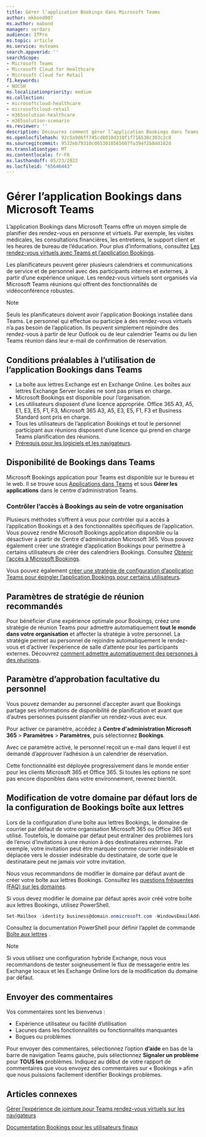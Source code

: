 ```yaml
---
title: Gérer l’application Bookings dans Microsoft Teams
author: mkbond007
ms.author: mabond
manager: serdars
audience: ITPro
ms.topic: article
ms.service: msteams
search.appverid: ''
searchScope:
- Microsoft Teams
- Microsoft Cloud for Healthcare
- Microsoft Cloud for Retail
f1.keywords:
- NOCSH
ms.localizationpriority: medium
ms.collection:
- microsoftcloud-healthcare
- microsoftcloud-retail
- m365solution-healthcare
- m365solution-scenario
ms.reviewer: ''
description: Découvrez comment gérer l’application Bookings dans Teams pour les utilisateurs de votre organisation.
ms.openlocfilehash: 92c5a986ff745cd8010d310f1f716538c303c2c8
ms.sourcegitcommit: 9532eb79310cd653010565607fa394f2b8dd182d
ms.translationtype: MT
ms.contentlocale: fr-FR
ms.lasthandoff: 05/23/2022
ms.locfileid: "65646443"
---
```

# <a name="manage-the-bookings-app-in-microsoft-teams"></a>Gérer l’application Bookings dans Microsoft Teams

L’application Bookings dans Microsoft Teams offre un moyen simple de planifier des rendez-vous en personne et virtuels. Par exemple, les visites médicales, les consultations financières, les entretiens, le support client et les heures de bureau de l’éducation. Pour plus d’informations, consultez [Les rendez-vous virtuels avec Teams et l’application Bookings](expand-teams-across-your-org/bookings-virtual-visits.md).

Les planificateurs peuvent gérer plusieurs calendriers et communications de service et de personnel avec des participants internes et externes, à partir d’une expérience unique. Les rendez-vous virtuels sont organisés via Microsoft Teams réunions qui offrent des fonctionnalités de vidéoconférence robustes.

> [!NOTE]
> Seuls les planificateurs doivent avoir l'application Bookings installée dans Teams. Le personnel qui effectue ou participe à des rendez-vous virtuels n’a pas besoin de l’application. Ils peuvent simplement rejoindre des rendez-vous à partir de leur Outlook ou de leur calendrier Teams ou du lien Teams réunion dans leur e-mail de confirmation de réservation.

## <a name="prerequisites-to-use-the-bookings-app-in-teams"></a>Conditions préalables à l’utilisation de l’application Bookings dans Teams

* La boîte aux lettres Exchange est en Exchange Online. Les boîtes aux lettres Exchange Server locales ne sont pas prises en charge.
* Microsoft Bookings est disponible pour l’organisation.
* Les utilisateurs disposent d’une licence appropriée. Office 365 A3, A5, E1, E3, E5, F1, F3, Microsoft 365 A3, A5, E3, E5, F1, F3 et Business Standard sont pris en charge.
* Tous les utilisateurs de l’application Bookings et tout le personnel participant aux réunions disposent d’une licence qui prend en charge Teams planification des réunions.
* [Prérequis pour les logiciels et les navigateurs](hardware-requirements-for-the-teams-app.md).

## <a name="availability-of-bookings-in-teams"></a>Disponibilité de Bookings dans Teams

Microsoft Bookings application pour Teams est disponible sur le bureau et le web. Il se trouve sous [Applications dans Teams](https://teams.microsoft.com/l/app/4c4ec2e8-4a2c-4bce-8d8f-00fc664a4e5b?source=store-copy-link) et sous **Gérer les applications** dans le centre d’administration Teams.

### <a name="control-access-to-bookings-within-your-organization"></a>Contrôler l’accès à Bookings au sein de votre organisation

Plusieurs méthodes s’offrent à vous pour contrôler qui a accès à l’application Bookings et à des fonctionnalités spécifiques de l’application. Vous pouvez rendre Microsoft Bookings application disponible ou la désactiver à partir de Centre d'administration Microsoft 365. Vous pouvez également créer une stratégie d’application Bookings pour permettre à certains utilisateurs de créer des calendriers Bookings. Consultez [Obtenir l’accès à Microsoft Bookings](/microsoft-365/bookings/get-access).

Vous pouvez également [créer une stratégie de configuration d’application Teams pour épingler l’application Bookings pour certains utilisateurs](teams-app-setup-policies.md).

## <a name="recommended-meeting-policy-settings"></a>Paramètres de stratégie de réunion recommandés

Pour bénéficier d’une expérience optimale pour Bookings, créez une stratégie de réunion Teams pour admettre automatiquement **tout le monde dans votre organisation** et affecter la stratégie à votre personnel. La stratégie permet au personnel de rejoindre automatiquement le rendez-vous et d’activer l’expérience de salle d’attente pour les participants externes. Découvrez [comment admettre automatiquement des personnes à des réunions](meeting-policies-participants-and-guests.md#automatically-admit-people).

## <a name="optional-staff-approvals-setting"></a>Paramètre d’approbation facultative du personnel

Vous pouvez demander au personnel d’accepter avant que Bookings partage ses informations de disponibilité de planification et avant que d’autres personnes puissent planifier un rendez-vous avec eux.

Pour activer ce paramètre, accédez à **Centre d'administration Microsoft 365** \> **Paramètres** \> **Paramètres**, puis sélectionnez **Bookings**.

Avec ce paramètre activé, le personnel reçoit un e-mail dans lequel il est demandé d’approuver l’adhésion à un calendrier de réservation.  

Cette fonctionnalité est déployée progressivement dans le monde entier pour les clients Microsoft 365 et Office 365. Si toutes les options ne sont pas encore disponibles dans votre environnement, revenez bientôt.

## <a name="changing-your-default-domain-when-setting-up-bookings-mailbox"></a>Modification de votre domaine par défaut lors de la configuration de Bookings boîte aux lettres

Lors de la configuration d’une boîte aux lettres Bookings, le domaine de courrier par défaut de votre organisation Microsoft 365 ou Office 365 est utilisé. Toutefois, le domaine par défaut peut entraîner des problèmes lors de l’envoi d’invitations à une réunion à des destinataires externes. Par exemple, votre invitation peut être marquée comme courrier indésirable et déplacée vers le dossier indésirable du destinataire, de sorte que le destinataire peut ne jamais voir votre invitation.

Nous vous recommandons de modifier le domaine par défaut avant de créer votre boîte aux lettres Bookings. Consultez les [questions fréquentes (FAQ) sur les domaines](/microsoft-365/admin/setup/domains-faq#how-do-i-set-or-change-the-default-domain-in-office-365).

Si vous devez modifier le domaine par défaut après avoir créé votre boîte aux lettres Bookings, utilisez PowerShell.

```PowerShell
Set-Mailbox -identity business@domain.onmicrosoft.com -WindowsEmailAddress business@domain.com -EmailAddresses business@domain.com
```

Consultez la documentation PowerShell pour définir l’applet de commande [Boîte aux lettres](/powershell/module/exchange/mailboxes/set-mailbox) .

> [!NOTE]
> Si vous utilisez une configuration hybride Exchange, nous vous recommandons de tester soigneusement le flux de messagerie entre les Exchange locaux et les Exchange Online lors de la modification du domaine par défaut.

## <a name="send-feedback"></a>Envoyer des commentaires

Vos commentaires sont les bienvenus :

* Expérience utilisateur ou facilité d’utilisation
* Lacunes dans les fonctionnalités ou fonctionnalités manquantes
* Bogues ou problèmes
  
Pour envoyer des commentaires, sélectionnez l’option **d’aide** en bas de la barre de navigation Teams gauche, puis sélectionnez **Signaler un problème** pour **TOUS les** problèmes. Indiquez au début de votre rapport de commentaires que vous envoyez des commentaires sur « Bookings » afin que nous puissions facilement identifier Bookings problèmes.

## <a name="related-articles"></a>Articles connexes

[Gérer l’expérience de jointure pour Teams rendez-vous virtuels sur les navigateurs](expand-teams-across-your-org/browser-join.md)


  [Documentation Bookings pour les utilisateurs finaux](https://support.office.com/article/apps-and-services-cc1fba57-9900-4634-8306-2360a40c665b?ui=en-US&rs=en-US&ad=US#PickTab=Bookings)

